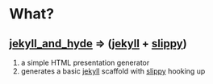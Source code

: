 # What?

## [jekyll_and_hyde][1] => ([jekyll][1] + [slippy][2])

1. a simple HTML presentation generator 
2. generates a basic [jekyll][1] scaffold with [slippy][2] hooking up

[1]: https://github.com/jingweno/jekyll_and_hyde
[2]: https://github.com/mojombo/jekyll
[3]: https://github.com/Seldaek/slippy
